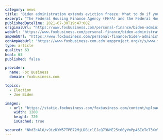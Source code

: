 ```yaml
---
category: news
title: "Biden administration extends eviction freeze: What to do if you’re struggling to make payments"
excerpt: "The Federal Housing Finance Agency (FHFA) and the Federal Housing Administration (FHA) each announced Friday that their coronavirus pandemic-driven eviction moratoria, which protect homeowners and renters from eviction in the event of nonpayment of rent ..."
publishedDateTime: 2021-07-30T19:47:00Z
originalUrl: "https://www.foxbusiness.com/personal-finance/biden-administration-extends-eviction-freeze-how-to-make-payments"
webUrl: "https://www.foxbusiness.com/personal-finance/biden-administration-extends-eviction-freeze-how-to-make-payments"
ampWebUrl: "https://www.foxbusiness.com/personal-finance/biden-administration-extends-eviction-freeze-how-to-make-payments.amp"
cdnAmpWebUrl: "https://www-foxbusiness-com.cdn.ampproject.org/c/s/www.foxbusiness.com/personal-finance/biden-administration-extends-eviction-freeze-how-to-make-payments.amp"
type: article
quality: 63
heat: 63
published: false

provider:
  name: Fox Business
  domain: foxbusiness.com

topics:
  - Election
  - Joe Biden

images:
  - url: "https://static.foxbusiness.com/foxbusiness.com/content/uploads/2021/07/Credible-eviction-moratorium-iStock-1270281292.jpg"
    width: 1280
    height: 720
    isCached: true

secured: "NhdZnAl0/v9izDYW57TPB72MjLDBLclEJeQ73NME25t00yVnPp46IeTeT3XxYk562rUe3mW/+BHtIXATkOmmXJ3u+ukLLD8gaYooCqQapz+tfDlS2j+Uwp44Uxu8bMhsyowlG6O5nhHOMQwmsnwSD4IZc4UovlbNt1YVqOf2mTBKlaU1LYKCA20vvEqf35E/eBOWRN7NjRx5kjd7EsKEAo/WpYObEqVujxBgcNLBfqTZ/XRAVBinaVr/tqUvLjahWaYhUUbCtLKJAaMdqBvnkkEnkmfmN0zu/fqvGLgXZ7P0YoKqdGhqnF9CUFPEQixCfilFj1s4EuEaUonX30hbOT1MQa0rigmrjO4BWWLbMmE=;cReQ5tIgpQMYfFt3Xi6G/w=="
---
```


